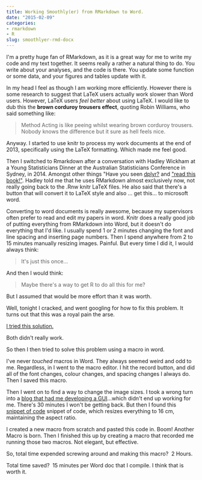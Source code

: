 ```yaml
---
title: Working Smoothly(er) from RMarkdown to Word.
date: "2015-02-09"
categories:
- rmarkdown
- R
slug: smoothlyer-rmd-docx
---
```


I'm a pretty huge fan of RMarkdown, as it is a great way for me to write my code and my text together. It seems really a rather a natural thing to do. You write about your analyses, and the code is there. You update some function or some data, and your figures and tables update with it.

In my head I feel as though I am working more efficiently. However there is some research to suggest that LaTeX users actually work slower than Word users. However, LaTeX users _feel better_ about using LaTeX. I would like to dub this the **brown corduroy trousers effect**, quoting Robin Williams, who said something like:

> Method Acting is like peeing whilst wearing brown corduroy trousers. Nobody knows the difference but it sure as hell feels nice.

Anyway. I started to use knitr to process my work documents at the end of 2013, specifically using the LaTeX formatting. Which made me feel good.

Then I switched to Rmarkdown after a conversation with Hadley Wickham at a Young Statisticians Dinner at the Australian Statisticians Conference in Sydney, in 2014. Amongst other things "Have you seen [dplyr?](http://cran.rstudio.com/web/packages/dplyr/vignettes/introduction.html) and ["read this book!"](http://www.amazon.com/Style-Clarity-Chicago-Writing-Publishing/dp/0226899152). Hadley told me that he uses RMarkdown almost exclusively now, not really going back to the .Rnw knitr LaTeX files. He also said that there's a button that will convert it to LaTeX style and also ... get this... to microsoft word.

Converting to word documents is really awesome, because my supervisors often prefer to read and edit my papers in word. Knitr does a really good job of putting everything from RMarkdown into Word, but it doesn't do everything that I'd like. I usually spend 1 or 2 minutes changing the font and line spacing and inserting page numbers. Then I spend anywhere from 2 to 15 minutes manually resizing images. Painful. But every time I did it, I would always think:

> It's just this once...

And then I would think:

> Maybe there's a way to get R to do all this for me?

But I assumed that would be more effort than it was worth.

Well, tonight I cracked, and went googling for how to fix this problem. It turns out that this was a royal pain the arse.

<a href="http://stackoverflow.com/questions/18884778/poor-resolution-in-knitr-using-rmd">I tried this solution.</a>

Both didn't really work.

So then I then tried to solve this problem using a macro in word.

I've never _touched_ macros in Word. They always seemed weird and odd to me. Regardless, in I went to the macro editor. I hit the record button, and did all of the font changes, colour changes, and spacing changes I always do. Then I saved this macro.

Then I went on to find a way to change the image sizes. I took a wrong turn into a [blog that had me developing a GUI](https://cybertext.wordpress.com/2014/02/07/word-resize-all-images-in-a-document-to-the-same-width/)...which didn't end up working for me. There's 30 minutes I won't be getting back. But then I found this [snippet of code](http://yuriy-okhmat.blogspot.co.uk/2011/07/how-to-resize-all-images-in-word.html) snippet of code, which resizes everything to 16 cm, maintaining the aspect ratio.

I created a new macro from scratch and pasted this code in. Boom! Another Macro is born. Then I finished this up by creating a macro that recorded me running those two macros. Not elegant, but effective.

So, total time expended screwing around and making this macro?  2 Hours.

Total time saved?  15 minutes per Word doc that I compile. I think that is worth it.
